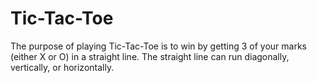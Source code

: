 # Tic-Tac-Toe
The purpose of playing Tic-Tac-Toe is to win by getting 3 of your marks (either X or O) in a straight line. The straight line can run diagonally, vertically, or horizontally.
